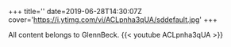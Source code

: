 +++
title=''
date=2019-06-28T14:30:07Z
cover='https://i.ytimg.com/vi/ACLpnha3qUA/sddefault.jpg'
+++

All content belongs to GlennBeck.
{{< youtube ACLpnha3qUA >}}
